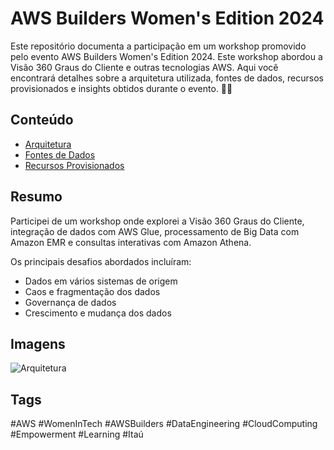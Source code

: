 # AWS Builders Women's Edition 2024

Este repositório documenta a participação em um workshop promovido pelo evento AWS Builders Women's Edition 2024. Este workshop abordou a Visão 360 Graus do Cliente e outras tecnologias AWS. Aqui você encontrará detalhes sobre a arquitetura utilizada, fontes de dados, recursos provisionados e insights obtidos durante o evento. 🚀✨

## Conteúdo

- [Arquitetura](arquitetura/diagrama.md)
- [Fontes de Dados](fontes_de_dados/informacao_cliente.md)
- [Recursos Provisionados](recursos_provisionados/buckets_s3.md)

## Resumo

Participei de um workshop onde explorei a Visão 360 Graus do Cliente, integração de dados com AWS Glue, processamento de Big Data com Amazon EMR e consultas interativas com Amazon Athena. 

Os principais desafios abordados incluíram:
- Dados em vários sistemas de origem
- Caos e fragmentação dos dados
- Governança de dados
- Crescimento e mudança dos dados


## Imagens

![Arquitetura](imagens/arquitetura.png)

## Tags

#AWS #WomenInTech #AWSBuilders #DataEngineering #CloudComputing #Empowerment #Learning #Itaú
